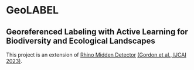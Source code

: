 # GeoLABEL
## **Geo**referenced **L**abeling with **A**ctive Learning for **B**iodiversity and **E**cological Landscapes

This project is an extension of [Rhino Midden Detector](https://github.com/lgordon99/rhino-midden-detector) [(Gordon et al., IJCAI 2023)](https://www.ijcai.org/proceedings/2023/0663.pdf).